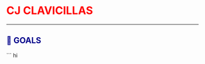 <html>
<body><h1 style=color:RED>CJ CLAVICILLAS</h1> 
</body>
</html>

---

<h2 style=color:darkblue> 🎯 GOALS</h2>
```
hi

```
